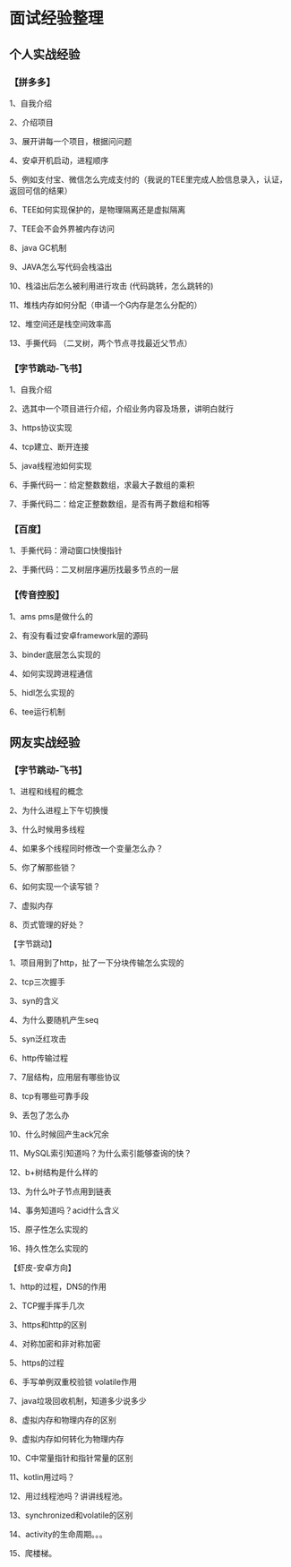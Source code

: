 # 面试经验整理

## 个人实战经验

### 【拼多多】

1、自我介绍

2、介绍项目

3、展开讲每一个项目，根据问问题

4、安卓开机启动，进程顺序

5、例如支付宝、微信怎么完成支付的（我说的TEE里完成人脸信息录入，认证，返回可信的结果）

6、TEE如何实现保护的，是物理隔离还是虚拟隔离

7、TEE会不会外界被内存访问

8、java GC机制

9、JAVA怎么写代码会栈溢出

10、栈溢出后怎么被利用进行攻击 (代码跳转，怎么跳转的)

11、堆栈内存如何分配（申请一个G内存是怎么分配的）

12、堆空间还是栈空间效率高

13、手撕代码 （二叉树，两个节点寻找最近父节点）

### 【字节跳动-飞书】

1、自我介绍

2、选其中一个项目进行介绍，介绍业务内容及场景，讲明白就行

3、https协议实现

4、tcp建立、断开连接

5、java线程池如何实现

6、手撕代码一：给定整数数组，求最大子数组的乘积

7、手撕代码二：给定正整数数组，是否有两子数组和相等

### 【百度】

1、手撕代码：滑动窗口快慢指针

2、手撕代码：二叉树层序遍历找最多节点的一层

### 【传音控股】

1、ams pms是做什么的

2、有没有看过安卓framework层的源码

3、binder底层怎么实现的

4、如何实现跨进程通信

5、hidl怎么实现的

6、tee运行机制

## 网友实战经验

### 【字节跳动-飞书】

1、进程和线程的概念

2、为什么进程上下午切换慢

3、什么时候用多线程

4、如果多个线程同时修改一个变量怎么办？

5、你了解那些锁？

6、如何实现一个读写锁？

7、虚拟内存

8、页式管理的好处？

【字节跳动】

1、项目用到了http，扯了一下分块传输怎么实现的

2、tcp三次握手

3、syn的含义

4、为什么要随机产生seq

5、syn泛红攻击

6、http传输过程

7、7层结构，应用层有哪些协议

8、tcp有哪些可靠手段

9、丢包了怎么办

10、什么时候回产生ack冗余

11、MySQL索引知道吗？为什么索引能够查询的快？

12、b+树结构是什么样的

13、为什么叶子节点用到链表

14、事务知道吗？acid什么含义

15、原子性怎么实现的

16、持久性怎么实现的

【虾皮-安卓方向】

1、http的过程，DNS的作用

2、TCP握手挥手几次

3、https和http的区别

4、对称加密和非对称加密

5、https的过程

6、手写单例双重校验锁 volatile作用

7、java垃圾回收机制，知道多少说多少

8、虚拟内存和物理内存的区别

9、虚拟内存如何转化为物理内存

10、C中常量指针和指针常量的区别

11、kotlin用过吗？

12、用过线程池吗？讲讲线程池。

13、synchronized和volatile的区别

14、activity的生命周期。。。

15、爬楼梯。





















